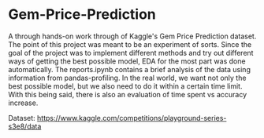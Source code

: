 # Gem-Price-Prediction
A through hands-on work through of Kaggle's Gem Price Prediction dataset. The point of this project was meant to be an experiment of sorts. Since the goal of the project was to implement different methods and try out different ways of getting the best possible model, EDA for the most part was done automatically. The reports.ipynb contains a brief analysis of the data using information from pandas-profiling. In the real world, we want not only the best possible model, but we also need to do it within a certain time limit. With this being said, there is also an evaluation of time spent vs accuracy increase. 

Dataset: https://www.kaggle.com/competitions/playground-series-s3e8/data


